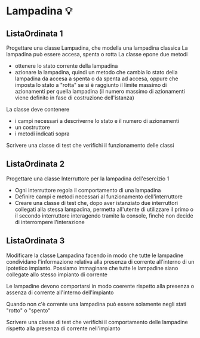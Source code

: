 # Lampadina :bulb:

## ListaOrdinata 1
Progettare una classe Lampadina, che modella una lampadina classica
La lampadina può essere accesa, spenta o rotta
La classe epone due metodi
* ottenere lo stato corrente della lampadina
* azionare la lampadina, quindi un metodo che cambia lo stato della lampadina da accesa a spenta o da spenta ad accesa, oppure che imposta lo stato a "rotta" se si è raggiunto il limite massimo di azionamenti per quella lampadina (il numero massimo di azionamenti viene definito in fase di costruzione dell'istanza)

La classe deve contenere 
* i campi necessari a descriverne lo stato e il numero di azionamenti
* un costruttore
* i metodi indicati sopra

Scrivere una classe di test che verifichi il funzionamento delle classi


## ListaOrdinata 2
Progettare una classe Interruttore per la lampadina dell'esercizio 1

* Ogni interruttore regola il comportamento di una lampadina
* Definire campi e metodi necessari al funzionamento dell'interruttore
* Creare una classe di test che, dopo aver istanziato due interruttori collegati alla stessa lampadina, permetta all'utente di utilizzare il primo o il secondo interruttore interagendo tramite la console, finchè non decide di interrompere l'interazione


## ListaOrdinata 3
Modificare la classe Lampadina facendo in modo che tutte le lampadine condividano l'informazione relativa alla presenza di corrente all'interno di un ipotetico impianto. Possiamo immaginare che tutte le lampadine siano collegate allo stesso impianto di corrente

Le lampadine devono comportarsi in modo coerente rispetto alla presenza o assenza di corrente all'interno dell'impianto

Quando non c'è corrente una lampadina può essere solamente negli stati "rotto" o "spento"

Scrivere una classe di test che verifichi il comportamento delle lampadine rispetto alla presenza di corrente nell'impianto